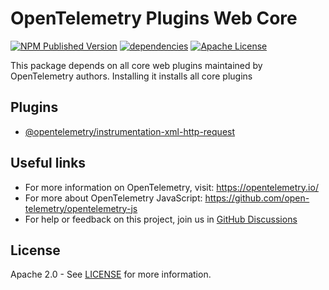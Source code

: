 # OpenTelemetry Plugins Web Core

[![NPM Published Version][npm-img]][npm-url]
[![dependencies][dependencies-image]][dependencies-url]
[![Apache License][license-image]][license-image]

This package depends on all core web plugins maintained by OpenTelemetry authors. Installing it installs all core plugins

## Plugins

- [@opentelemetry/instrumentation-xml-http-request][otel-instrumentation-xml-http-request]

## Useful links

- For more information on OpenTelemetry, visit: <https://opentelemetry.io/>
- For more about OpenTelemetry JavaScript: <https://github.com/open-telemetry/opentelemetry-js>
- For help or feedback on this project, join us in [GitHub Discussions][discussions-url]

## License

Apache 2.0 - See [LICENSE][license-url] for more information.

[discussions-url]: https://github.com/open-telemetry/opentelemetry-js/discussions
[license-url]: https://github.com/open-telemetry/opentelemetry-js/blob/master/LICENSE
[license-image]: https://img.shields.io/badge/license-Apache_2.0-green.svg?style=flat
[dependencies-image]: https://david-dm.org/open-telemetry/opentelemetry-js/status.svg?path=metapackages/plugins-web-core
[dependencies-url]: https://david-dm.org/open-telemetry/opentelemetry-js?path=packages%2Fopentelemetryplugins-web-core
[npm-url]: https://www.npmjs.com/package/@opentelemetry/plugins-web-core
[npm-img]: https://badge.fury.io/js/%40opentelemetry%2Fplugins-web-core.svg

[otel-instrumentation-xml-http-request]: https://github.com/open-telemetry/opentelemetry-js/tree/master/packages/opentelemetry-instrumentation-xml-http-request
